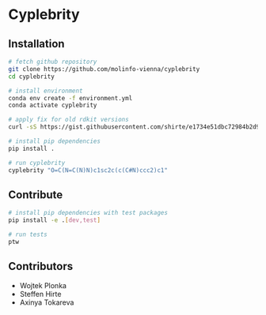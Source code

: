 # Cyplebrity

## Installation

```sh
# fetch github repository
git clone https://github.com/molinfo-vienna/cyplebrity
cd cyplebrity

# install environment
conda env create -f environment.yml
conda activate cyplebrity

# apply fix for old rdkit versions
curl -sS https://gist.githubusercontent.com/shirte/e1734e51dbc72984b2d918a71b68c25b/raw/ae4afece11980f5d7da9e7668a651abe349c357a/rdkit_installation_fix.sh | bash -s cyplebrity

# install pip dependencies
pip install .

# run cyplebrity
cyplebrity "O=C(N=C(N)N)c1sc2c(c(C#N)ccc2)c1"
```

## Contribute

```sh
# install pip dependencies with test packages
pip install -e .[dev,test]

# run tests
ptw
```

## Contributors

* Wojtek Plonka
* Steffen Hirte
* Axinya Tokareva